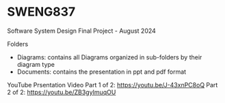 # SWENG837
Software System Design Final Project - August 2024

Folders 
- Diagrams: contains all Diagrams organized in sub-folders by their diagram type
- Documents: contains the presentation in ppt and pdf format

YouTube Prsentation Video
Part 1 of 2: https://youtu.be/J-43xnPC8oQ
Part 2 of 2: https://youtu.be/ZB3gyImuqOU
